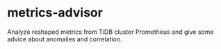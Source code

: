 # metrics-advisor
Analyze reshaped metrics from TiDB cluster Prometheus and give some advice about anomalies and correlation.
